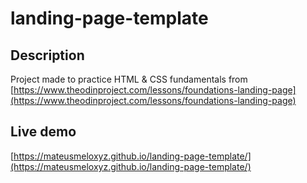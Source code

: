 # landing-page-template

## Description

Project made to practice HTML & CSS fundamentals from [https://www.theodinproject.com/lessons/foundations-landing-page](https://www.theodinproject.com/lessons/foundations-landing-page)

## Live demo

[https://mateusmeloxyz.github.io/landing-page-template/](https://mateusmeloxyz.github.io/landing-page-template/)
